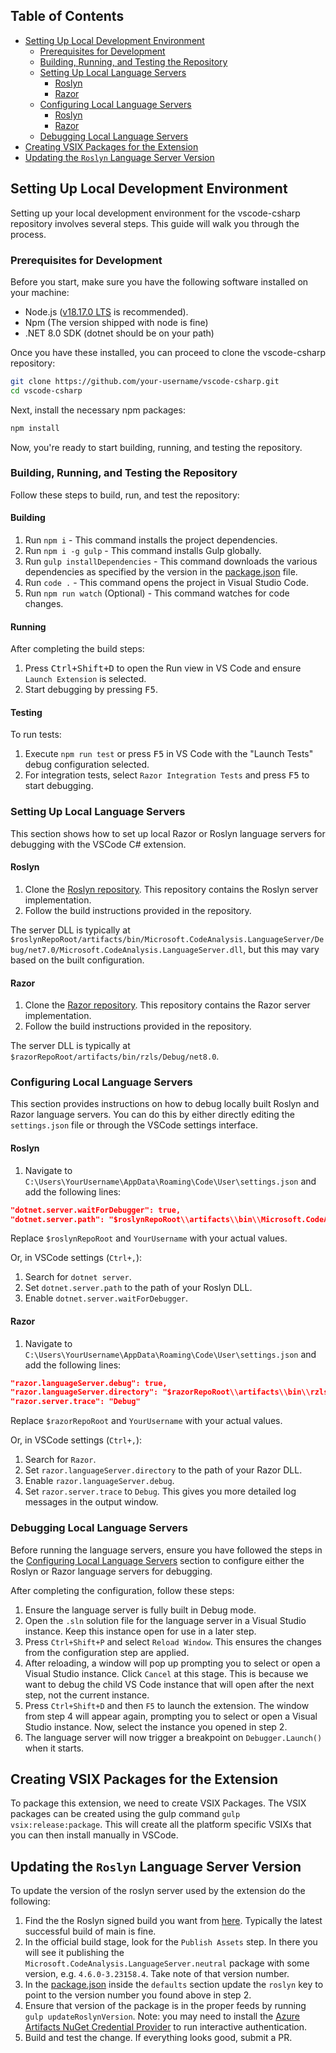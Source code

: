 ## Table of Contents

- [Setting Up Local Development Environment](#setting-up-local-development-environment)
  - [Prerequisites for Development](#prerequisites-for-development)
  - [Building, Running, and Testing the Repository](#building-running-and-testing-the-repository)
  - [Setting Up Local Language Servers](#setting-up-local-language-servers)
    - [Roslyn](#roslyn)
    - [Razor](#razor)
  - [Configuring Local Language Servers](#configuring-local-language-servers)
    - [Roslyn](#roslyn-1)
    - [Razor](#razor-1)
  - [Debugging Local Language Servers](#debugging-local-language-servers)
- [Creating VSIX Packages for the Extension](#creating-vsix-packages-for-the-extension)
- [Updating the `Roslyn` Language Server Version](#updating-the-roslyn-language-server-version)

## Setting Up Local Development Environment

Setting up your local development environment for the vscode-csharp repository involves several steps. This guide will walk you through the process.

### Prerequisites for Development

Before you start, make sure you have the following software installed on your machine:

* Node.js ([v18.17.0 LTS](https://nodejs.org/en/blog/release/v18.17.0) is recommended).
* Npm (The version shipped with node is fine)
* .NET 8.0 SDK (dotnet should be on your path)

Once you have these installed, you can proceed to clone the vscode-csharp repository:

```bash
git clone https://github.com/your-username/vscode-csharp.git
cd vscode-csharp
```

Next, install the necessary npm packages:

```bash
npm install
```

Now, you're ready to start building, running, and testing the repository.

### Building, Running, and Testing the Repository

Follow these steps to build, run, and test the repository:

#### Building

1. Run `npm i` - This command installs the project dependencies.
2. Run `npm i -g gulp` - This command installs Gulp globally.
3. Run `gulp installDependencies` - This command downloads the various dependencies as specified by the version in the [package.json](package.json) file.
4. Run `code .` - This command opens the project in Visual Studio Code.
5. Run `npm run watch` (Optional) - This command watches for code changes.

#### Running

After completing the build steps:

1. Press <kbd>Ctrl+Shift+D</kbd> to open the Run view in VS Code and ensure `Launch Extension` is selected.
2. Start debugging by pressing <kbd>F5</kbd>.

#### Testing

To run tests:

1. Execute `npm run test` or press <kbd>F5</kbd> in VS Code with the "Launch Tests" debug configuration selected.
2. For integration tests, select `Razor Integration Tests` and press <kbd>F5</kbd> to start debugging.

### Setting Up Local Language Servers

This section shows how to set up local Razor or Roslyn language servers for debugging with the VSCode C# extension.

#### Roslyn

1. Clone the [Roslyn repository](https://github.com/dotnet/roslyn). This repository contains the Roslyn server implementation.
2. Follow the build instructions provided in the repository.

The server DLL is typically at `$roslynRepoRoot/artifacts/bin/Microsoft.CodeAnalysis.LanguageServer/Debug/net7.0/Microsoft.CodeAnalysis.LanguageServer.dll`, but this may vary based on the built configuration.

#### Razor

1. Clone the [Razor repository](https://github.com/dotnet/razor). This repository contains the Razor server implementation.
2. Follow the build instructions provided in the repository.

The server DLL is typically at `$razorRepoRoot/artifacts/bin/rzls/Debug/net8.0`.

### Configuring Local Language Servers

This section provides instructions on how to debug locally built Roslyn and Razor language servers. You can do this by either directly editing the `settings.json` file or through the VSCode settings interface.

#### Roslyn

1. Navigate to `C:\Users\YourUsername\AppData\Roaming\Code\User\settings.json` and add the following lines:

```json
"dotnet.server.waitForDebugger": true,
"dotnet.server.path": "$roslynRepoRoot\\artifacts\\bin\\Microsoft.CodeAnalysis.LanguageServer\\Debug\\net7.0\\Microsoft.CodeAnalysis.LanguageServer.dll"
```

Replace `$roslynRepoRoot` and `YourUsername` with your actual values.

Or, in VSCode settings (`Ctrl+,`):

1. Search for `dotnet server`.
2. Set `dotnet.server.path` to the path of your Roslyn DLL.
3. Enable `dotnet.server.waitForDebugger`.

#### Razor

1. Navigate to `C:\Users\YourUsername\AppData\Roaming\Code\User\settings.json` and add the following lines:

```json
"razor.languageServer.debug": true,
"razor.languageServer.directory": "$razorRepoRoot\\artifacts\\bin\\rzls\\Debug\\net8.0",
"razor.server.trace": "Debug"
```

Replace `$razorRepoRoot` and `YourUsername` with your actual values.

Or, in VSCode settings (`Ctrl+,`):

1. Search for `Razor`.
2. Set `razor.languageServer.directory` to the path of your Razor DLL.
3. Enable `razor.languageServer.debug`.
4. Set `razor.server.trace` to `Debug`. This gives you more detailed log messages in the output window.

### Debugging Local Language Servers

Before running the language servers, ensure you have followed the steps in the [Configuring Local Language Servers](#configuring-local-language-servers) section to configure either the Roslyn or Razor language servers for debugging.

After completing the configuration, follow these steps:

1. Ensure the language server is fully built in Debug mode.
2. Open the `.sln` solution file for the language server in a Visual Studio instance. Keep this instance open for use in a later step.
3. Press `Ctrl+Shift+P` and select `Reload Window`. This ensures the changes from the configuration step are applied.
4. After reloading, a window will pop up prompting you to select or open a Visual Studio instance. Click `Cancel` at this stage. This is because we want to debug the child VS Code instance that will open after the next step, not the current instance.
5. Press `Ctrl+Shift+D` and then `F5` to launch the extension. The window from step 4 will appear again, prompting you to select or open a Visual Studio instance. Now, select the instance you opened in step 2.
6. The language server will now trigger a breakpoint on `Debugger.Launch()` when it starts.

## Creating VSIX Packages for the Extension

To package this extension, we need to create VSIX Packages. The VSIX packages can be created using the gulp command `gulp vsix:release:package`. This will create all the platform specific VSIXs that you can then install manually in VSCode.

## Updating the `Roslyn` Language Server Version

To update the version of the roslyn server used by the extension do the following:
1.  Find the the Roslyn signed build you want from [here](https://dnceng.visualstudio.com/internal/_build?definitionId=327&_a=summary).  Typically the latest successful build of main is fine.
2.  In the official build stage, look for the `Publish Assets` step.  In there you will see it publishing the `Microsoft.CodeAnalysis.LanguageServer.neutral` package with some version, e.g. `4.6.0-3.23158.4`.  Take note of that version number.
3.  In the [package.json](package.json) inside the `defaults` section update the `roslyn` key to point to the version number you found above in step 2.
4.  Ensure that version of the package is in the proper feeds by running `gulp updateRoslynVersion`. Note: you may need to install the [Azure Artifacts NuGet Credential Provider](https://github.com/microsoft/artifacts-credprovider#installation-on-windows) to run interactive authentication.
5.  Build and test the change. If everything looks good, submit a PR.
